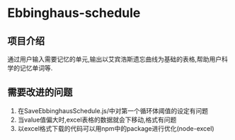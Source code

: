 # Ebbinghaus-schedule
## 项目介绍
通过用户输入需要记忆的单元,输出以艾宾浩斯遗忘曲线为基础的表格,帮助用户科学的记忆单词等.
## 需要改进的问题
1. 在SaveEbbinghausSchedule.js/中对第一个循环体阈值的设定有问题
2. 当value值偏大时,excel表格的数据就会下移动,格式有问题
3. 以excel格式下载的代码可以用npm中的package进行优化(node-excel)


